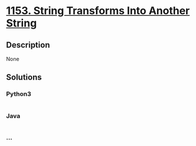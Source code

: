# [1153. String Transforms Into Another String](https://leetcode.com/problems/string-transforms-into-another-string)

## Description
None


## Solutions


### Python3

```python

```

### Java

```java

```

### ...
```

```
